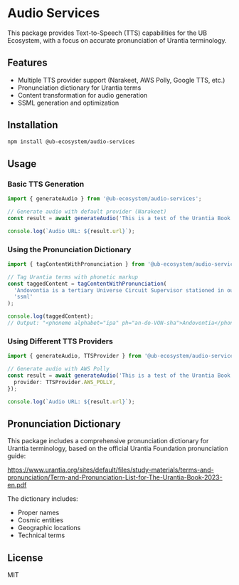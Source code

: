 # Audio Services

This package provides Text-to-Speech (TTS) capabilities for the UB Ecosystem, with a focus on accurate pronunciation of Urantia terminology.

## Features

- Multiple TTS provider support (Narakeet, AWS Polly, Google TTS, etc.)
- Pronunciation dictionary for Urantia terms
- Content transformation for audio generation
- SSML generation and optimization

## Installation

```bash
npm install @ub-ecosystem/audio-services
```

## Usage

### Basic TTS Generation

```typescript
import { generateAudio } from '@ub-ecosystem/audio-services';

// Generate audio with default provider (Narakeet)
const result = await generateAudio('This is a test of the Urantia Book audio system.');

console.log(`Audio URL: ${result.url}`);
```

### Using the Pronunciation Dictionary

```typescript
import { tagContentWithPronunciation } from '@ub-ecosystem/audio-services';

// Tag Urantia terms with phonetic markup
const taggedContent = tagContentWithPronunciation(
  'Andovontia is a tertiary Universe Circuit Supervisor stationed in our local universe.',
  'ssml'
);

console.log(taggedContent);
// Output: "<phoneme alphabet="ipa" ph="an-do-VON-sha">Andovontia</phoneme> is a tertiary Universe Circuit Supervisor stationed in our local universe."
```

### Using Different TTS Providers

```typescript
import { generateAudio, TTSProvider } from '@ub-ecosystem/audio-services';

// Generate audio with AWS Polly
const result = await generateAudio('This is a test of the Urantia Book audio system.', {
  provider: TTSProvider.AWS_POLLY,
});

console.log(`Audio URL: ${result.url}`);
```

## Pronunciation Dictionary

This package includes a comprehensive pronunciation dictionary for Urantia terminology, based on the official Urantia Foundation pronunciation guide:

https://www.urantia.org/sites/default/files/study-materials/terms-and-pronunciation/Term-and-Pronunciation-List-for-The-Urantia-Book-2023-en.pdf

The dictionary includes:

- Proper names
- Cosmic entities
- Geographic locations
- Technical terms

## License

MIT
